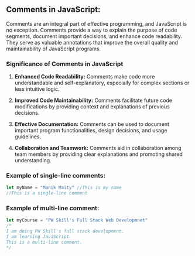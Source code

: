 ## Comments in JavaScript:

Comments are an integral part of effective programming, and JavaScript is no exception. Comments provide a way to explain the purpose of code segments, document important decisions, and enhance code readability. They serve as valuable annotations that improve the overall quality and maintainability of JavaScript programs.

### Significance of Comments in JavaScript

1. **Enhanced Code Readability:** Comments make code more understandable and self-explanatory, especially for complex sections or less intuitive logic.

2. **Improved Code Maintainability:** Comments facilitate future code modifications by providing context and explanations of previous decisions.

3. **Effective Documentation:** Comments can be used to document important program functionalities, design decisions, and usage guidelines.

4. **Collaboration and Teamwork:** Comments aid in collaboration among team members by providing clear explanations and promoting shared understanding.

### Example of single-line comments:
```javascript
let myName = "Manik Maity" //This is my name 
//This is a single-line comment
```

### Example of multi-line comment:
```javascript
let myCourse = "PW Skill's Full Stack Web Developmnet"
/*
I am doing PW Skill's full stack development.
I am learning JavaScript.
This is a multi-line comment.
*/
```
